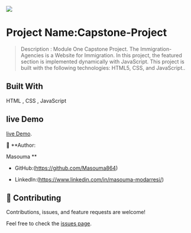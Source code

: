 ![](https://img.shields.io/badge/Microverse-blueviolet)

# Project Name:Capstone-Project

> Description :
Module One Capstone Project. The Immigration-Agencies is a Website for Immigration. In this project, the featured section is implemented dynamically with JavaScript. This project is built with the following technologies: HTML5, CSS, and JavaScript.. 

## Built With

HTML , CSS , JavaScript

## live Demo

[live Demo](https://keen-salmiakki-b96e72.netlify.app/).


👤 **Author:

   Masouma **

- GitHub:(https://github.com/Masouma864)

- LinkedIn:(https://www.linkedin.com/in/masouma-modarresi/)


## 🤝 Contributing

Contributions, issues, and feature requests are welcome!

Feel free to check the [issues page](../../issues/).


